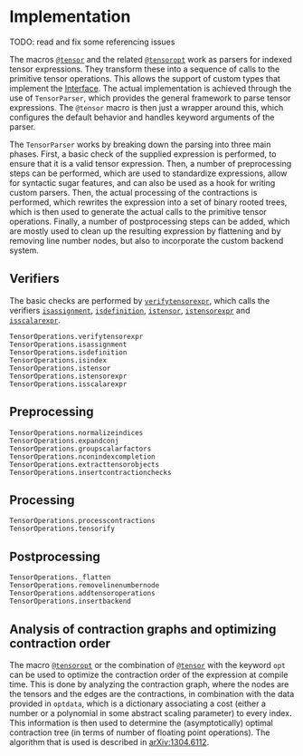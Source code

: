 # Implementation

TODO: read and fix some referencing issues


The macros [`@tensor`](@ref) and the related [`@tensoropt`](@ref) work as
parsers for indexed tensor expressions. They transform these into a sequence of
calls to the primitive tensor operations. This allows the support of custom
types that implement the [Interface](@ref). The actual implementation is
achieved through the use of `TensorParser`, which provides the general framework
to parse tensor expressions. The `@tensor` macro is then just a wrapper around
this, which configures the default behavior and handles keyword arguments of the
parser.

The `TensorParser` works by breaking down the parsing into three main phases.
First, a basic check of the supplied expression is performed, to ensure that it
is a valid tensor expression. Then, a number of preprocessing steps can be
performed, which are used to standardize expressions, allow for syntactic sugar
features, and can also be used as a hook for writing custom parsers. Then, the
actual processing of the contractions is performed, which rewrites the
expression into a set of binary rooted trees, which is then used to generate the
actual calls to the primitive tensor operations. Finally, a number of
postprocessing steps can be added, which are mostly used to clean up the
resulting expression by flattening and by removing line number nodes, but also
to incorporate the custom backend system.

## Verifiers

The basic checks are performed by [`verifytensorexpr`](@ref), which calls the verifiers
[`isassignment`](@ref), [`isdefinition`](@ref), [`istensor`](@ref), [`istensorexpr`](@ref)
and [`isscalarexpr`](@ref).

```@docs
TensorOperations.verifytensorexpr
TensorOperations.isassignment
TensorOperations.isdefinition
TensorOperations.isindex
TensorOperations.istensor
TensorOperations.istensorexpr
TensorOperations.isscalarexpr
```

## Preprocessing

```@docs
TensorOperations.normalizeindices
TensorOperations.expandconj
TensorOperations.groupscalarfactors
TensorOperations.nconindexcompletion
TensorOperations.extracttensorobjects
TensorOperations.insertcontractionchecks
```

## Processing

```@docs
TensorOperations.processcontractions
TensorOperations.tensorify
```

## Postprocessing

```@docs
TensorOperations._flatten
TensorOperations.removelinenumbernode
TensorOperations.addtensoroperations
TensorOperations.insertbackend
```

## Analysis of contraction graphs and optimizing contraction order

The macro [`@tensoropt`](@ref) or the combination of [`@tensor`](@ref) with the keyword
`opt` can be used to optimize the contraction order of the expression at compile time. This
is done by analyzing the contraction graph, where the nodes are the tensors and the edges
are the contractions, in combination with the data provided in `optdata`, which is a
dictionary associating a cost (either a number or a polynomial in some abstract scaling
parameter) to every index. This information is then used to determine the (asymptotically)
optimal contraction tree (in terms of number of floating point operations). The algorithm
that is used is described in [arXiv:1304.6112](https://arxiv.org/abs/1304.6112).
